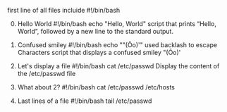 first line of all files incluide #!/bin/bash


0. Hello World
#!/bin/bash
echo "Hello, World" 
script that prints “Hello, World”, followed by a new line to the standard output.

1. Confused smiley
#!/bin/bash
echo "\"(Ôo)'"
used backlash to escape Characters 
script that displays a confused smiley "(Ôo)'


2. Let's display a file
#!/bin/bash
cat /etc/passwd
Display the content of the /etc/passwd file

3. What about 2?
#!/bin/bash
cat /etc/passwd /etc/hosts

4. Last lines of a file
#!/bin/bash
tail /etc/passwd
